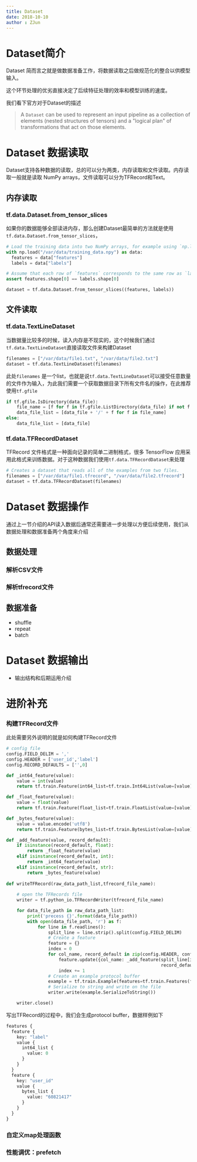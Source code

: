 ```yaml
---
title: Dataset 
date: 2018-10-10
author : ZJun
---
```




# Dataset简介
Dataset 简而言之就是做数据准备工作，将数据读取之后做规范化的整合以供模型输入。

这个环节处理的优劣直接决定了后续特征处理的效率和模型训练的速度。

我们看下官方对于Dataset的描述

> A `Dataset` can be used to represent an input pipeline as a collection of elements (nested structures of tensors) and a "logical plan" of transformations that act on those elements.

# Dataset 数据读取
Dataset支持各种数据的读取，总的可以分为两类，内存读取和文件读取。内存读取一般就是读取 NumPy arrays，文件读取可以分为TFRecord和Text。

## 内存读取
### tf.data.Dataset.from_tensor_slices

如果你的数据能够全部读进内存，那么创建Dataset最简单的方法就是使用`tf.data.Dataset.from_tensor_slices`，

```python
# Load the training data into two NumPy arrays, for example using `np.load()`.
with np.load("/var/data/training_data.npy") as data:
  features = data["features"]
  labels = data["labels"]

# Assume that each row of `features` corresponds to the same row as `labels`.
assert features.shape[0] == labels.shape[0]

dataset = tf.data.Dataset.from_tensor_slices((features, labels))
```


## 文件读取
### tf.data.TextLineDataset

当数据量比较多的时候，读入内存是不现实的，这个时候我们通过`tf.data.TextLineDataset`直接读取文件来构建Dataset

```python
filenames = ["/var/data/file1.txt", "/var/data/file2.txt"]
dataset = tf.data.TextLineDataset(filenames)
```

此处`filenames` 是一个list，也就是说`tf.data.TextLineDataset`可以接受任意数量的文件作为输入，为此我们需要一个获取数据目录下所有文件名的操作，在此推荐使用`tf.gfile`

```python
if tf.gfile.IsDirectory(data_file):
    file_name = [f for f in tf.gfile.ListDirectory(data_file) if not f.startswith('.')]
    data_file_list = [data_file + '/' + f for f in file_name]
else:
    data_file_list = [data_file]
```

### tf.data.TFRecordDataset

TFRecord 文件格式是一种面向记录的简单二进制格式，很多 TensorFlow 应用采用此格式来训练数据。对于这种数据我们使用`tf.data.TFRecordDataset`来处理

```python
# Creates a dataset that reads all of the examples from two files.
filenames = ["/var/data/file1.tfrecord", "/var/data/file2.tfrecord"]
dataset = tf.data.TFRecordDataset(filenames)
```



# Dataset 数据操作

通过上一节介绍的API读入数据后通常还需要进一步处理以方便后续使用，我们从数据处理和数据准备两个角度来介绍

## 数据处理

### 解析CSV文件

### 解析tfrecord文件


## 数据准备

- shuffle
- repeat
- batch

# Dataset 数据输出
- 输出结构和后期运用介绍

# 进阶补充

### 构建TFRecord文件

此处需要另外说明的就是如何构建TFRecord文件

```python
# config file
config.FIELD_DELIM = ','
config.HEADER = ['user_id','label']
config.RECORD_DEFAULTS = ['',0]
```

```python
def _int64_feature(value):
    value = int(value)
    return tf.train.Feature(int64_list=tf.train.Int64List(value=[value]))

def _float_feature(value):
    value = float(value)
    return tf.train.Feature(float_list=tf.train.FloatList(value=[value]))

def _bytes_feature(value):
    value = value.encode('utf8')
    return tf.train.Feature(bytes_list=tf.train.BytesList(value=[value]))

def _add_feature(value, record_default):
    if isinstance(record_default, float):
        return _float_feature(value)
    elif isinstance(record_default, int):
        return _int64_feature(value)
    elif isinstance(record_default, str):
        return _bytes_feature(value)
    
def writeTFRecord(raw_data_path_list,tfrecord_file_name):
 
    # open the TFRecords file
    writer = tf.python_io.TFRecordWriter(tfrecord_file_name)

    for data_file_path in raw_data_path_list:
        print('precess {}'.format(data_file_path))
        with open(data_file_path, 'r') as f:
            for line in f.readlines():
                split_line = line.strip().split(config.FIELD_DELIM)
                # Create a feature
                feature = {}
                index = 0
                for col_name, record_default in zip(config.HEADER, config.RECORD_DEFAULTS):
                    feature.update({col_name: _add_feature(split_line[index],
                                                           record_default)})
                    index += 1
                # Create an example protocol buffer
                example = tf.train.Example(features=tf.train.Features(feature=feature))
                # Serialize to string and write on the file
                writer.write(example.SerializeToString())

    writer.close()
```

写出TFRecord的过程中，我们会生成protocol buffer，数据样例如下

```protobuf
features {
  feature {
    key: "label"
    value {
      int64_list {
        value: 0
      }
    }
  }
  feature {
    key: "user_id"
    value {
      bytes_list {
        value: "60821417"
      }
    }
  }
}
```



### 自定义map处理函数

### 性能调优：prefetch



